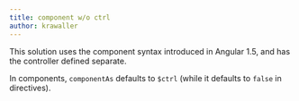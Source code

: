 ```yaml
---
title: component w/o ctrl
author: krawaller
---
```


This solution uses the component syntax introduced in Angular 1.5, and has the controller defined separate.

In components, `componentAs` defaults to `$ctrl` (while it defaults to `false` in directives).